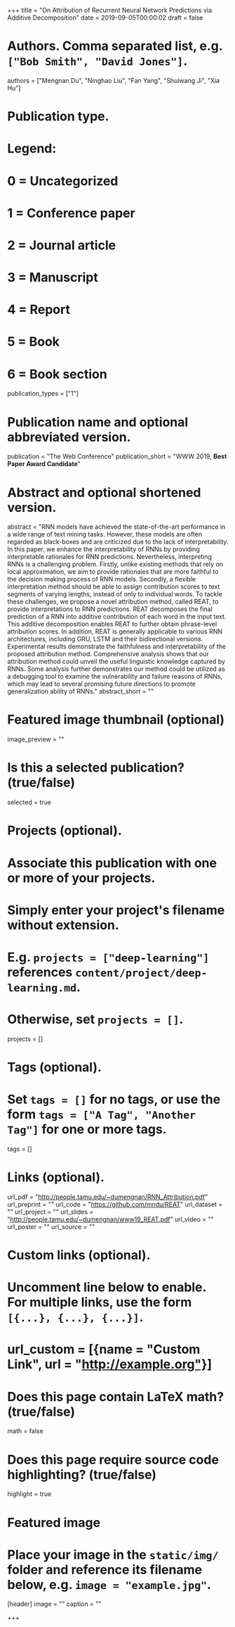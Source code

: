 +++
title = "On Attribution of Recurrent Neural Network Predictions via Additive Decomposition"
date = 2019-09-05T00:00:02
draft = false

# Authors. Comma separated list, e.g. `["Bob Smith", "David Jones"]`.
authors = ["Mengnan Du", "Ninghao Liu", "Fan Yang", "Shuiwang Ji", "Xia Hu"]

# Publication type.
# Legend:
# 0 = Uncategorized
# 1 = Conference paper
# 2 = Journal article
# 3 = Manuscript
# 4 = Report
# 5 = Book
# 6 = Book section
publication_types = ["1"]

# Publication name and optional abbreviated version.
publication = "The Web Conference"
publication_short = "WWW 2019, **Best Paper Award Candidate**"

# Abstract and optional shortened version.
abstract = "RNN models have achieved the state-of-the-art performance in a wide range of text mining tasks. However, these models are often regarded as black-boxes and are criticized due to the lack of interpretability. In this paper, we enhance the interpretability of RNNs by providing interpretable rationales for RNN predictions. Nevertheless, interpreting RNNs is a challenging problem. Firstly, unlike existing methods that rely on local approximation, we aim to provide rationales that are more faithful to the decision making process of RNN models. Secondly, a flexible interpretation method should be able to assign contribution scores to text segments of varying lengths, instead of only to individual words. To tackle these challenges, we propose a novel attribution method, called REAT, to provide interpretations to RNN predictions. REAT decomposes the final prediction of a RNN into additive contribution of each word in the input text. This additive decomposition enables REAT to further obtain phrase-level attribution scores. In addition, REAT is generally applicable to various RNN architectures, including GRU, LSTM and their bidirectional versions. Experimental results demonstrate the faithfulness and interpretability of the proposed attribution method. Comprehensive analysis shows that our attribution method could unveil the useful linguistic knowledge captured by RNNs. Some analysis further demonstrates our method could be utilized as a debugging tool to examine the vulnerability and failure reasons of RNNs, which may lead to several promising future directions to promote generalization ability of RNNs."
abstract_short = ""

# Featured image thumbnail (optional)
image_preview = ""

# Is this a selected publication? (true/false)
selected = true

# Projects (optional).
#   Associate this publication with one or more of your projects.
#   Simply enter your project's filename without extension.
#   E.g. `projects = ["deep-learning"]` references `content/project/deep-learning.md`.
#   Otherwise, set `projects = []`.
projects = []

# Tags (optional).
#   Set `tags = []` for no tags, or use the form `tags = ["A Tag", "Another Tag"]` for one or more tags.
tags = []

# Links (optional).
url_pdf = "http://people.tamu.edu/~dumengnan/RNN_Attribution.pdf"
url_preprint = ""
url_code = "https://github.com/mndu/REAT"
url_dataset = ""
url_project = ""
url_slides = "http://people.tamu.edu/~dumengnan/www19_REAT.pdf"
url_video = ""
url_poster = ""
url_source = ""

# Custom links (optional).
#   Uncomment line below to enable. For multiple links, use the form `[{...}, {...}, {...}]`.
# url_custom = [{name = "Custom Link", url = "http://example.org"}]

# Does this page contain LaTeX math? (true/false)
math = false

# Does this page require source code highlighting? (true/false)
highlight = true

# Featured image
# Place your image in the `static/img/` folder and reference its filename below, e.g. `image = "example.jpg"`.
[header]
image = ""
caption = ""

+++
